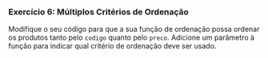 ### **Exercício 6: Múltiplos Critérios de Ordenação**

Modifique o seu código para que a sua função de ordenação possa ordenar os produtos tanto pelo `codigo` quanto pelo `preco`. Adicione um parâmetro à função para indicar qual critério de ordenação deve ser usado.